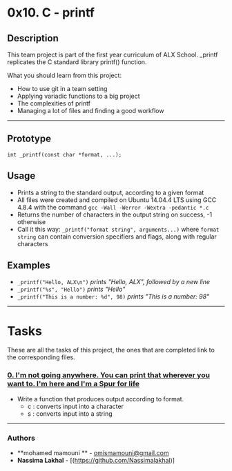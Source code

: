 # 0x10. C - printf

## Description
This team project is part of the first year curriculum of ALX School.
_printf replicates the C standard library printf() function.

What you should learn from this project:

* How to use git in a team setting
* Applying variadic functions to a big project
* The complexities of printf
* Managing a lot of files and finding a good workflow

---

## Prototype
```int _printf(const char *format, ...);```

## Usage
* Prints a string to the standard output, according to a given format
* All files were created and compiled on Ubuntu 14.04.4 LTS using GCC 4.8.4 with the command ```gcc -Wall -Werror -Wextra -pedantic *.c```
* Returns the number of characters in the output string on success, -1 otherwise
* Call it this way: ```_printf("format string", arguments...)``` where ```format string``` can contain conversion specifiers and flags,
along with regular characters

## Examples

* ```_printf("Hello, ALX\n")``` *prints "Hello, ALX", followed by a new line*
* ```_printf("%s", "Hello")``` *prints "Hello"*
* ```_printf("This is a number: %d", 98)``` *prints "This is a number: 98"*

---

# Tasks

These are all the tasks of this project, the ones that are completed link to the corresponding files.

### [0. I'm not going anywhere. You can print that wherever you want to. I'm here and I'm a Spur for life](./_printf.c)
* Write a function that produces output according to format.
  - c : converts input into a character
  - s : converts input into a string
---

### Authors
* **mohamed mamouni ** - [omismamouni@gmail.com](https://github.com/omis-mamouni)
* **Nassima Lakhal** - [(https://github.com/Nassimalakhal)]
